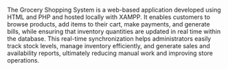 The Grocery Shopping System is a web-based application developed using HTML and PHP and hosted locally with XAMPP. 
It enables customers to browse products, add items to their cart, make payments, and generate bills, while ensuring that inventory quantities are updated in real time within the database. 
This real-time synchronization helps administrators easily track stock levels, manage inventory efficiently, and generate sales and availability reports, ultimately reducing manual work and improving store operations.
